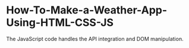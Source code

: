 # How-To-Make-a-Weather-App-Using-HTML-CSS-JS
The JavaScript code handles the API integration and DOM manipulation. 

